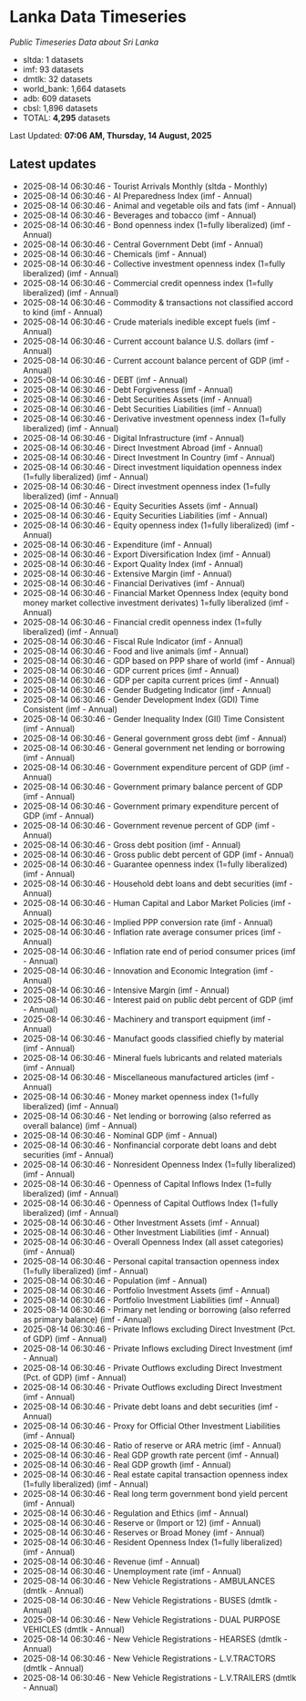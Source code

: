# Lanka Data Timeseries
*Public Timeseries Data about Sri Lanka*

* sltda: 1 datasets
* imf: 93 datasets
* dmtlk: 32 datasets
* world_bank: 1,664 datasets
* adb: 609 datasets
* cbsl: 1,896 datasets
* TOTAL: **4,295** datasets

Last Updated: **07:06 AM, Thursday, 14 August, 2025**

## Latest updates

* 2025-08-14 06:30:46 - Tourist Arrivals Monthly (sltda - Monthly)
* 2025-08-14 06:30:46 - AI Preparedness Index (imf - Annual)
* 2025-08-14 06:30:46 - Animal and vegetable oils and fats (imf - Annual)
* 2025-08-14 06:30:46 - Beverages and tobacco (imf - Annual)
* 2025-08-14 06:30:46 - Bond openness index (1=fully liberalized) (imf - Annual)
* 2025-08-14 06:30:46 - Central Government Debt (imf - Annual)
* 2025-08-14 06:30:46 - Chemicals (imf - Annual)
* 2025-08-14 06:30:46 - Collective investment openness index (1=fully liberalized) (imf - Annual)
* 2025-08-14 06:30:46 - Commercial credit openness index (1=fully liberalized) (imf - Annual)
* 2025-08-14 06:30:46 - Commodity & transactions not classified accord to kind (imf - Annual)
* 2025-08-14 06:30:46 - Crude materials inedible except fuels (imf - Annual)
* 2025-08-14 06:30:46 - Current account balance U.S. dollars (imf - Annual)
* 2025-08-14 06:30:46 - Current account balance percent of GDP (imf - Annual)
* 2025-08-14 06:30:46 - DEBT (imf - Annual)
* 2025-08-14 06:30:46 - Debt Forgiveness (imf - Annual)
* 2025-08-14 06:30:46 - Debt Securities Assets (imf - Annual)
* 2025-08-14 06:30:46 - Debt Securities Liabilities (imf - Annual)
* 2025-08-14 06:30:46 - Derivative investment openness index (1=fully liberalized) (imf - Annual)
* 2025-08-14 06:30:46 - Digital Infrastructure (imf - Annual)
* 2025-08-14 06:30:46 - Direct Investment Abroad (imf - Annual)
* 2025-08-14 06:30:46 - Direct Investment In Country (imf - Annual)
* 2025-08-14 06:30:46 - Direct investment liquidation openness index (1=fully liberalized) (imf - Annual)
* 2025-08-14 06:30:46 - Direct investment openness index (1=fully liberalized) (imf - Annual)
* 2025-08-14 06:30:46 - Equity Securities Assets (imf - Annual)
* 2025-08-14 06:30:46 - Equity Securities Liabilities (imf - Annual)
* 2025-08-14 06:30:46 - Equity openness index (1=fully liberalized) (imf - Annual)
* 2025-08-14 06:30:46 - Expenditure (imf - Annual)
* 2025-08-14 06:30:46 - Export Diversification Index (imf - Annual)
* 2025-08-14 06:30:46 - Export Quality Index (imf - Annual)
* 2025-08-14 06:30:46 - Extensive Margin (imf - Annual)
* 2025-08-14 06:30:46 - Financial Derivatives (imf - Annual)
* 2025-08-14 06:30:46 - Financial Market Openness Index (equity bond money market collective investment derivates) 1=fully liberalized (imf - Annual)
* 2025-08-14 06:30:46 - Financial credit openness index (1=fully liberalized) (imf - Annual)
* 2025-08-14 06:30:46 - Fiscal Rule Indicator (imf - Annual)
* 2025-08-14 06:30:46 - Food and live animals (imf - Annual)
* 2025-08-14 06:30:46 - GDP based on PPP share of world (imf - Annual)
* 2025-08-14 06:30:46 - GDP current prices (imf - Annual)
* 2025-08-14 06:30:46 - GDP per capita current prices (imf - Annual)
* 2025-08-14 06:30:46 - Gender Budgeting Indicator (imf - Annual)
* 2025-08-14 06:30:46 - Gender Development Index (GDI) Time Consistent (imf - Annual)
* 2025-08-14 06:30:46 - Gender Inequality Index (GII) Time Consistent (imf - Annual)
* 2025-08-14 06:30:46 - General government gross debt (imf - Annual)
* 2025-08-14 06:30:46 - General government net lending or borrowing (imf - Annual)
* 2025-08-14 06:30:46 - Government expenditure percent of GDP (imf - Annual)
* 2025-08-14 06:30:46 - Government primary balance percent of GDP (imf - Annual)
* 2025-08-14 06:30:46 - Government primary expenditure percent of GDP (imf - Annual)
* 2025-08-14 06:30:46 - Government revenue percent of GDP (imf - Annual)
* 2025-08-14 06:30:46 - Gross debt position (imf - Annual)
* 2025-08-14 06:30:46 - Gross public debt percent of GDP (imf - Annual)
* 2025-08-14 06:30:46 - Guarantee openness index (1=fully liberalized) (imf - Annual)
* 2025-08-14 06:30:46 - Household debt loans and debt securities (imf - Annual)
* 2025-08-14 06:30:46 - Human Capital and Labor Market Policies (imf - Annual)
* 2025-08-14 06:30:46 - Implied PPP conversion rate (imf - Annual)
* 2025-08-14 06:30:46 - Inflation rate average consumer prices (imf - Annual)
* 2025-08-14 06:30:46 - Inflation rate end of period consumer prices (imf - Annual)
* 2025-08-14 06:30:46 - Innovation and Economic Integration (imf - Annual)
* 2025-08-14 06:30:46 - Intensive Margin (imf - Annual)
* 2025-08-14 06:30:46 - Interest paid on public debt percent of GDP (imf - Annual)
* 2025-08-14 06:30:46 - Machinery and transport equipment (imf - Annual)
* 2025-08-14 06:30:46 - Manufact goods classified chiefly by material (imf - Annual)
* 2025-08-14 06:30:46 - Mineral fuels lubricants and related materials (imf - Annual)
* 2025-08-14 06:30:46 - Miscellaneous manufactured articles (imf - Annual)
* 2025-08-14 06:30:46 - Money market openness index (1=fully liberalized) (imf - Annual)
* 2025-08-14 06:30:46 - Net lending or borrowing (also referred as overall balance) (imf - Annual)
* 2025-08-14 06:30:46 - Nominal GDP (imf - Annual)
* 2025-08-14 06:30:46 - Nonfinancial corporate debt loans and debt securities (imf - Annual)
* 2025-08-14 06:30:46 - Nonresident Openness Index (1=fully liberalized) (imf - Annual)
* 2025-08-14 06:30:46 - Openness of Capital Inflows Index (1=fully liberalized) (imf - Annual)
* 2025-08-14 06:30:46 - Openness of Capital Outflows Index (1=fully liberalized) (imf - Annual)
* 2025-08-14 06:30:46 - Other Investment Assets (imf - Annual)
* 2025-08-14 06:30:46 - Other Investment Liabilities (imf - Annual)
* 2025-08-14 06:30:46 - Overall Openness Index (all asset categories) (imf - Annual)
* 2025-08-14 06:30:46 - Personal capital transaction openness index (1=fully liberalized) (imf - Annual)
* 2025-08-14 06:30:46 - Population (imf - Annual)
* 2025-08-14 06:30:46 - Portfolio Investment Assets (imf - Annual)
* 2025-08-14 06:30:46 - Portfolio Investment Liabilities (imf - Annual)
* 2025-08-14 06:30:46 - Primary net lending or borrowing (also referred as primary balance) (imf - Annual)
* 2025-08-14 06:30:46 - Private Inflows excluding Direct Investment (Pct. of GDP) (imf - Annual)
* 2025-08-14 06:30:46 - Private Inflows excluding Direct Investment (imf - Annual)
* 2025-08-14 06:30:46 - Private Outflows excluding Direct Investment (Pct. of GDP) (imf - Annual)
* 2025-08-14 06:30:46 - Private Outflows excluding Direct Investment (imf - Annual)
* 2025-08-14 06:30:46 - Private debt loans and debt securities (imf - Annual)
* 2025-08-14 06:30:46 - Proxy for Official Other Investment Liabilities (imf - Annual)
* 2025-08-14 06:30:46 - Ratio of reserve or ARA metric (imf - Annual)
* 2025-08-14 06:30:46 - Real GDP growth rate percent (imf - Annual)
* 2025-08-14 06:30:46 - Real GDP growth (imf - Annual)
* 2025-08-14 06:30:46 - Real estate capital transaction openness index (1=fully liberalized) (imf - Annual)
* 2025-08-14 06:30:46 - Real long term government bond yield percent (imf - Annual)
* 2025-08-14 06:30:46 - Regulation and Ethics (imf - Annual)
* 2025-08-14 06:30:46 - Reserve or (Import or 12) (imf - Annual)
* 2025-08-14 06:30:46 - Reserves or Broad Money (imf - Annual)
* 2025-08-14 06:30:46 - Resident Openness Index (1=fully liberalized) (imf - Annual)
* 2025-08-14 06:30:46 - Revenue (imf - Annual)
* 2025-08-14 06:30:46 - Unemployment rate (imf - Annual)
* 2025-08-14 06:30:46 - New Vehicle Registrations - AMBULANCES (dmtlk - Annual)
* 2025-08-14 06:30:46 - New Vehicle Registrations - BUSES (dmtlk - Annual)
* 2025-08-14 06:30:46 - New Vehicle Registrations - DUAL PURPOSE VEHICLES (dmtlk - Annual)
* 2025-08-14 06:30:46 - New Vehicle Registrations - HEARSES (dmtlk - Annual)
* 2025-08-14 06:30:46 - New Vehicle Registrations - L.V.TRACTORS (dmtlk - Annual)
* 2025-08-14 06:30:46 - New Vehicle Registrations - L.V.TRAILERS (dmtlk - Annual)